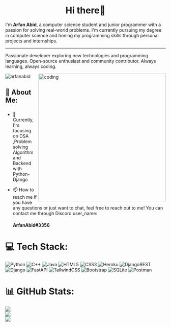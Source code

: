 <h1 align="center">Hi there👋 </h1> 
<p>I'm <b>Arfan Abid</b>, a computer science student and junior programmer with a passion for  solving real-world problems. I'm currently pursuing my degree in computer science and honing my programming skills through personal projects and internships. 
  <hr>
  Passionate developer exploring new technologies and programming languages. Open-source enthusiast and community contributor. Always learning, always coding.</p>
  <img align="right" alt="coding" width="400" src="https://media4.giphy.com/media/qgQUggAC3Pfv687qPC/giphy.gif">
<p align="left"> <img src="https://komarev.com/ghpvc/?username=arfanabid&label=Profile%20views&color=0e75b6&style=flat" alt="arfanabid" /> </p>

<h2> 💫 About Me: </h2>
<h3> </h3>

- 🌱  Currently, I'm focusing on DSA ,Problem solving Algorithm and  Backend with Python-Django

- 📫 How to reach me If you have any questions or just want to chat, feel free to reach out to me! You can contact me through Discord user_name: <h4> ArfanAbid#3356</h4>



# 💻 Tech Stack:
![Python](https://img.shields.io/badge/python-3670A0?style=for-the-badge&logo=python&logoColor=ffdd54) ![C++](https://img.shields.io/badge/c++-%2300599C.svg?style=for-the-badge&logo=c%2B%2B&logoColor=white) ![Java](https://img.shields.io/badge/java-%23ED8B00.svg?style=for-the-badge&logo=java&logoColor=white) ![HTML5](https://img.shields.io/badge/html5-%23E34F26.svg?style=for-the-badge&logo=html5&logoColor=white) ![CSS3](https://img.shields.io/badge/css3-%231572B6.svg?style=for-the-badge&logo=css3&logoColor=white) ![Heroku](https://img.shields.io/badge/heroku-%23430098.svg?style=for-the-badge&logo=heroku&logoColor=white) ![DjangoREST](https://img.shields.io/badge/DJANGO-REST-ff1709?style=for-the-badge&logo=django&logoColor=white&color=ff1709&labelColor=gray) ![Django](https://img.shields.io/badge/django-%23092E20.svg?style=for-the-badge&logo=django&logoColor=white) ![FastAPI](https://img.shields.io/badge/FastAPI-005571?style=for-the-badge&logo=fastapi) ![TailwindCSS](https://img.shields.io/badge/tailwindcss-%2338B2AC.svg?style=for-the-badge&logo=tailwind-css&logoColor=white) ![Bootstrap](https://img.shields.io/badge/bootstrap-%23563D7C.svg?style=for-the-badge&logo=bootstrap&logoColor=white) ![SQLite](https://img.shields.io/badge/sqlite-%2307405e.svg?style=for-the-badge&logo=sqlite&logoColor=white) ![Postman](https://img.shields.io/badge/Postman-FF6C37?style=for-the-badge&logo=postman&logoColor=white)


# 📊 GitHub Stats:
![](https://github-readme-stats.vercel.app/api?username=ArfanAbid&theme=dark&hide_border=false&include_all_commits=false&count_private=false)<br/>
![](https://github-readme-streak-stats.herokuapp.com/?user=ArfanAbid&theme=dark&hide_border=false)<br/>
![](https://github-readme-stats.vercel.app/api/top-langs/?username=ArfanAbid&theme=dark&hide_border=false&include_all_commits=false&count_private=false&layout=compact)







